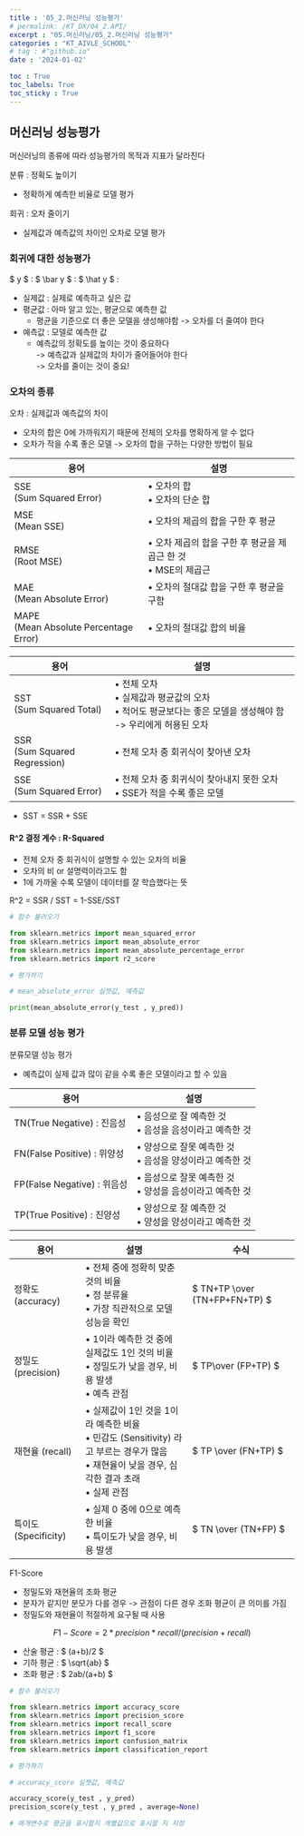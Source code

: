 ```yaml
---
title : '05_2.머신러닝 성능평가' 
# permalink: /KT_DX/04_2.API/
excerpt : "05.머신러닝/05_2.머신러닝 성능평가"
categories : "KT_AIVLE_SCHOOL"
# tag : #"github.io"
date : '2024-01-02'

toc : True
toc_labels: True
toc_sticky : True
---
```

## 머신러닝 성능평가

머신러닝의 종류에 따라 성능평가의 목적과 지표가 달라진다

분류 : 정확도 높이기
- 정확하게 예측한 비율로 모델 평가

회귀 : 오차 줄이기
- 실제값과 예측값의 차이인 오차로 모델 평가


### 회귀에 대한 성능평가

$ y $ : 
$ \bar y $ : 
$ \hat y $ : 


- 실제값 : 실제로 예측하고 싶은 값
- 평균값 : 아마 알고 있는, 평균으로 예측한 값
    - 평균을 기준으로 더 좋은 모델을 생성해야함 -> 오차를 더 줄여야 한다
- 예측값 : 모델로 예측한 값
    - 예측값의 정확도를 높이는 것이 중요하다     
    -> 예측값과 실제값의 차이가 줄어들어야 한다     
    -> 오차를 줄이는 것이 중요!

### 오차의 종류

오차 : 실제값과 예측값의 차이

- 오차의 합은 0에 가까워지기 때문에 전체의 오차를 명확하게 알 수 없다
- 오차가 작을 수록 좋은 모델
-> 오차의 합을 구하는 다양한 방법이 필요

| 용어 | 설명 |
| --- | --- |
| SSE <br> (Sum Squared Error) | • 오차의 합 <br> • 오차의 단순 합 |
| MSE <br> (Mean SSE) | • 오차의 제곱의 합을 구한 후 평균 |
| RMSE <br> (Root MSE) | • 오차 제곱의 합을 구한 후 평균을 제곱근 한 것 <br> • MSE의 제곱근 |
| MAE <br> (Mean Absolute Error) | • 오차의 절대값 합을 구한 후 평균을 구함 |
| MAPE <br> (Mean Absolute Percentage Error) | • 오차의 절대값 합의 비율 |



| 용어 | 설명 |
| --- | --- |
| SST<br> (Sum Squared Total) | • 전체 오차 <br> • 실제값과 평균값의 오차 <br> • 적어도 평균보다는 좋은 모델을 생성해야 함 -> 우리에게 허용된 오차 |
| SSR <br>(Sum Squared Regression) | • 전체 오차 중 회귀식이 찾아낸 오차 |
| SSE <br> (Sum Squared Error) | • 전체 오차 중 회귀식이 찾아내지 못한 오차 <br> • SSE가 적을 수록 좋은 모델 |

- SST = SSR + SSE


#### R^2 결정 계수 : R-Squared

- 전체 오차 중 회귀식이 설명할 수 있는 오차의 비율
- 오차의 비 or 설명력이라고도 함
- 1에 가까울 수록 모델이 데이터를 잘 학습했다는 뜻

R^2 = SSR / SST = 1-SSE/SST

```python
# 함수 불러오기

from sklearn.metrics import mean_squared_error
from sklearn.metrics import mean_absolute_error
from sklearn.metrics import mean_absolute_percentage_error
from sklearn.metrics import r2_score

# 평가하기

# mean_absolute_error 실젯값, 예측값

print(mean_absolute_error(y_test , y_pred))

```



### 분류 모델 성능 평가

분류모델 성능 평가

- 예측값이 실제 값과 많이 같을 수록 좋은 모델이라고 할 수 있음

| 용어 | 설명 |
| --- | --- |
| TN(True Negative) : 진음성 | • 음성으로 잘 예측한 것 <br> • 음성을 음성이라고 예측한 것 |
| FN(False Positive) : 위양성 | • 양성으로 잘못 예측한 것 <br> • 음성을 양성이라고 예측한 것 |
| FP(False Negative) : 위음성 | • 음성으로 잘못 예측한 것 <br> • 양성을 음성이라고 예측한 것 |
| TP(True Positive) : 진양성 | • 양성으로 잘 예측한 것 <br> • 양성을 양성이라고 예측한 것 |



| 용어 | 설명 | 수식 |
| --- | --- | --- |
| 정확도 (accuracy) | • 전체 중에 정확히 맞춘 것의 비율 <br> • 정 분류율 <br> • 가장 직관적으로 모델 성능을 확인 | $ TN+TP \over (TN+FP+FN+TP) $ |
| 정밀도 (precision) | • 1이라 예측한 것 중에 실제값도 1인 것의 비율 <br> • 정밀도가 낮을 경우, 비용 발생 <br> • 예측 관점 | $ TP\over (FP+TP) $ |
| 재현율 (recall) | • 실제값이 1인 것을 1이라 예측한 비율 <br> • 민감도 (Sensitivity) 라고 부르는 경우가 많음 <br> • 재현율이 낮을 경우, 심각한 결과 초래 <br> • 실제 관점 | $ TP \over (FN+TP) $ |
| 특이도 (Specificity) | • 실제 0 중에 0으로 예측한 비율 <br> • 특이도가 낮을 경우, 비용 발생 | $ TN \over (TN+FP) $ |

F1-Score

- 정밀도와 재현율의 조화 평균
- 분자가 같지만 분모가 다를 경우 -> 관점이 다른 경우 조화 평균이 큰 의미를 가짐
- 정밀도와 재현율이 적절하게 요구될 때 사용

$$ F1-Score = 2 * precision * recall / (precision + recall) $$ 

- 산술 평균 : $ (a+b)/2 $ 
- 기하 평균 : $ \sqrt{ab} $ 
- 조화 평균 : $ 2ab/(a+b) $ 

```python
# 함수 불러오기

from sklearn.metrics import accuracy_score
from sklearn.metrics import precision_score
from sklearn.metrics import recall_score
from sklearn.metrics import f1_score
from sklearn.metrics import confusion_matrix
from sklearn.metrics import classification_report

# 평가하기

# accuracy_score 실젯값, 예측값

accuracy_score(y_test , y_pred)
precision_score(y_test , y_pred , average=None)

# 매개변수로 평균을 표시할지 개별값으로 표시할 지 지정

```

